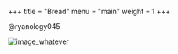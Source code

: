+++
title = "Bread"
menu = "main"
weight = 1
+++

@ryanology045

![image_whatever](/images/image_whatever.png)